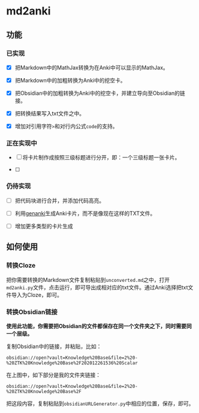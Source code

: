 # md2anki

## 功能

### 已实现

- [x] 把Markdown中的MathJax转换为在Anki中可以显示的MathJax。

- [x] 把Markdown中的加粗转换为Anki中的挖空卡。

- [x] 把Obsidian中的加粗转换为Anki中的挖空卡，并建立导向至Obsidian的链接。

- [x] 把转换结果写入txt文件之中。

- [x] 增加对引用字符`>`和对行内公式`code`的支持。

### 正在实现中

- [ ] 将卡片制作成按照三级标题进行分开，即：一个三级标题一张卡片。

- [ ] 

### 仍待实现

- [ ] 把代码块进行合并，并添加代码高亮。

- [ ] 利用[genanki](https://github.com/kerrickstaley/genanki/blob/master/LICENSE.txt)生成Anki卡片，而不是像现在这样的TXT文件。

- [ ] 增加更多类型的卡片生成

## 如何使用

### 转换Cloze

把你需要转换的Markdown文件复制粘贴到`unconverted.md`之中，打开`md2anki.py`文件，点击运行，即可导出成相对应的txt文件。通过Anki选择把txt文件导入为Cloze，即可。

### 转换Obsidian链接

**使用此功能，你需要把Obsidian的文件都保存在同一个文件夹之下，同时需要同一个层级。**

复制Obsidian中的链接，并粘贴，比如：

`obsidian://open?vault=Knowledge%20Base&file=2%20-%20ZTK%20Knowledge%20Base%2F202012261536%20Scalar`

在上图中，如下部分是我的文件夹链接：

`obsidian://open?vault=Knowledge%20Base&file=2%20-%20ZTK%20Knowledge%20Base%2F`

把这段内容，复制粘贴到`obsidianURLGenerator.py`中相应的位置，保存，即可。